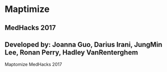 # Maptimize 
## MedHacks 2017
## Developed by: Joanna Guo, Darius Irani, JungMin Lee, Ronan Perry, Hadley VanRenterghem

Maptomize MedHacks 2017
